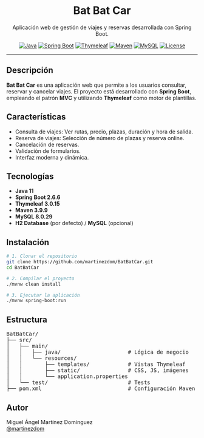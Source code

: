 <h1 align="center"><a href="https://github.com/martinezdom/BatBatCar" style="text-decoration: none;">Bat Bat Car</a></h1>

<p align="center">
  Aplicación web de gestión de viajes y reservas desarrollada con Spring Boot.
</p>

<p align="center">
  <a href="#"><img alt="Java" src="https://img.shields.io/badge/Java-11-blue?logo=java"></a>
  <a href="#"><img alt="Spring Boot" src="https://img.shields.io/badge/Spring%20Boot-2.6.6-brightgreen?logo=springboot"></a>
  <a href="#"><img alt="Thymeleaf" src="https://img.shields.io/badge/Thymeleaf-3.0.15-green?logo=thymeleaf"></a>
  <a href="#"><img alt="Maven" src="https://img.shields.io/badge/Maven-3.9.9-red?logo=apachemaven"></a>
  <a href="#"><img alt="MySQL" src="https://img.shields.io/badge/MySQL-8.0.29-blue?logo=mysql"></a>
  <a href="LICENSE"><img alt="License" src="https://img.shields.io/badge/License-MIT-yellow.svg"></a>
</p>

---

## Descripción
**Bat Bat Car** es una aplicación web que permite a los usuarios consultar, reservar y cancelar viajes. El proyecto está desarrollado con **Spring Boot**, empleando el patrón **MVC** y utilizando **Thymeleaf** como motor de plantillas.

## Características
- Consulta de viajes: Ver rutas, precio, plazas, duración y hora de salida.
- Reserva de viajes: Selección de número de plazas y reserva online.
- Cancelación de reservas.
- Validación de formularios.
- Interfaz moderna y dinámica.

## Tecnologías
- **Java 11**
- **Spring Boot 2.6.6**
- **Thymeleaf 3.0.15**
- **Maven 3.9.9**
- **MySQL 8.0.29**
- **H2 Database** (por defecto) / **MySQL** (opcional)

## Instalación
```bash
# 1. Clonar el repositorio
git clone https://github.com/martinezdom/BatBatCar.git
cd BatBatCar
```
```bash
# 2. Compilar el proyecto
./mvnw clean install
```
```bash
# 3. Ejecutar la aplicación
./mvnw spring-boot:run
```

## Estructura
<pre>
BatBatCar/
├── src/
│   ├── main/
│   │   ├── java/                     # Lógica de negocio
│   │   └── resources/
│   │       ├── templates/            # Vistas Thymeleaf
│   │       ├── static/               # CSS, JS, imágenes
│   │       └── application.properties
│   └── test/                         # Tests
├── pom.xml                           # Configuración Maven
</pre>

## Autor
Miguel Ángel Martínez Domínguez  
[@martinezdom](https://github.com/martinezdom)
